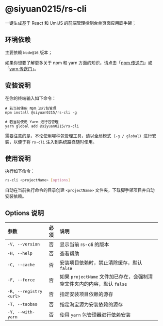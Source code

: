 # @siyuan0215/rs-cli

一键生成基于 React 和 UmiJS 的前端管理控制台单页面应用脚手架；

## 环境依赖

主要依赖 `Node@16` 版本；

如果你想要了解更多关于 npm 和 yarn 方面的知识，请点击「[npm 传送门](https://www.npmjs.com/)」或「[yarn 传送门](https://yarn.bootcss.com/)」。

## 安装说明

在你的终端输入如下命令：

```
# 若当前使用 Npm 进行包管理
npm install @siyuan0215/rs-cli -g

# 若当前使用 Yarn 进行包管理
yarn global add @siyuan0215/rs-cli
```

需要注意的是，不论使用哪种包管理工具，请以全局模式（`-g / global`）进行安装，以便于将 `rs-cli` 注入到系统路径随时使用。

## 使用说明

执行如下命令：

```bash
rs-cli <projectName> [options]
```

自动在当前执行命令的目录创建 `<projectName>` 文件夹，下载脚手架项目并自动安装依赖。

## Options 说明

| 参数                   | 必须 | 说明                                                                    |
| :--------------------- | :--: | :---------------------------------------------------------------------- |
| `-V, --version`        |  否  | 显示当前 rs-cli 的版本                                                  |
| `-H, --help`           |  否  | 查看帮助                                                                |
| `-C, --cache`          |  否  | 安装项目依赖时，禁止清除缓存，默认 `false`                              |
| `-F, --force`          |  否  | 如果 `projectName` 文件加已存在，会强制清空文件夹内的内容，默认 `false` |
| `-R, --registry <url>` |  否  | 指定安装项目依赖的源存                                                  |
| `-T, --taobao`         |  否  | 指定淘宝源为安装依赖的源存                                              |
| `-Y, --with-yarn`      |  否  | 使用 `yarn` 包管理器进行依赖安装                                        |
